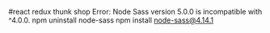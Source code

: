 #react redux thunk shop
Error: Node Sass version 5.0.0 is incompatible with ^4.0.0.
npm uninstall node-sass
npm install node-sass@4.14.1